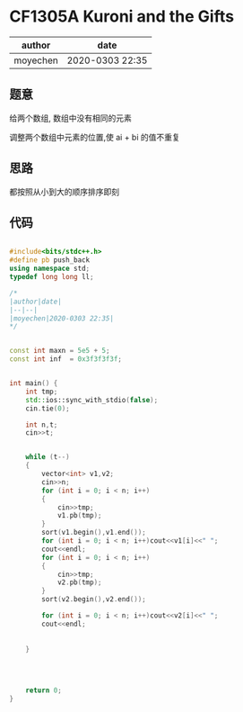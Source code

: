 #  CF1305A Kuroni and the Gifts

|author|date|
|--|--|
|moyechen|2020-0303 22:35|


## 题意

给两个数组, 数组中没有相同的元素

调整两个数组中元素的位置,使 ai + bi 的值不重复

## 思路

都按照从小到大的顺序排序即刻

## 代码

```c++

#include<bits/stdc++.h>
#define pb push_back
using namespace std;
typedef long long ll;

/*
|author|date|
|--|--|
|moyechen|2020-0303 22:35|
*/


const int maxn = 5e5 + 5;
const int inf  = 0x3f3f3f3f;


int main() {
    int tmp;
    std::ios::sync_with_stdio(false);
    cin.tie(0);

    int n,t;
    cin>>t;


    while (t--)
    {
        vector<int> v1,v2;
        cin>>n;
        for (int i = 0; i < n; i++)
        {
            cin>>tmp;   
            v1.pb(tmp);
        }
        sort(v1.begin(),v1.end());
        for (int i = 0; i < n; i++)cout<<v1[i]<<" ";
        cout<<endl;
        for (int i = 0; i < n; i++)
        {
            cin>>tmp;
            v2.pb(tmp);
        }
        sort(v2.begin(),v2.end());

        for (int i = 0; i < n; i++)cout<<v2[i]<<" ";
        cout<<endl;
        
        
    }
    
    

    
    return 0;
}

```
